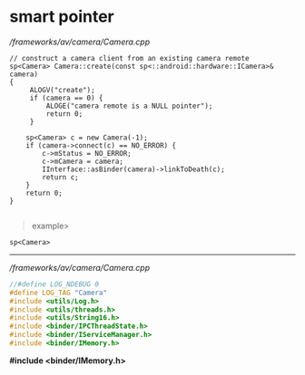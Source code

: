 # smart pointer

_/frameworks/av/camera/Camera.cpp_
```
// construct a camera client from an existing camera remote
sp<Camera> Camera::create(const sp<::android::hardware::ICamera>& camera)
{
     ALOGV("create");
     if (camera == 0) {
         ALOGE("camera remote is a NULL pointer");
         return 0;
     }

    sp<Camera> c = new Camera(-1);
    if (camera->connect(c) == NO_ERROR) {
        c->mStatus = NO_ERROR;
        c->mCamera = camera;
        IInterface::asBinder(camera)->linkToDeath(c);
        return c;
    }
    return 0;
}


```

> example>
```
sp<Camera> 
```

---


_/frameworks/av/camera/Camera.cpp_
```cpp
//#define LOG_NDEBUG 0
#define LOG_TAG "Camera"
#include <utils/Log.h>
#include <utils/threads.h>
#include <utils/String16.h>
#include <binder/IPCThreadState.h>
#include <binder/IServiceManager.h>
#include <binder/IMemory.h>
```
__#include <binder/IMemory.h>__
